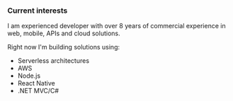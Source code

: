 ### Current interests

I am experienced developer with over 8 years of commercial experience in web, mobile, APIs and cloud solutions.

Right now I'm building solutions using:
- Serverless architectures
- AWS
- Node.js
- React Native
- .NET MVC/C#


<!--
**pgrinsell/pgrinsell** is a ✨ _special_ ✨ repository because its `README.md` (this file) appears on your GitHub profile.

Here are some ideas to get you started:

- 🔭 I’m currently working on ...
- 🌱 I’m currently learning ...
- 👯 I’m looking to collaborate on ...
- 🤔 I’m looking for help with ...
- 💬 Ask me about ...
- 📫 How to reach me: ...
- 😄 Pronouns: ...
- ⚡ Fun fact: ...
-->

